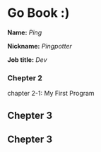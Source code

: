 # Go Book :)

**Name:** *Ping*

**Nickname:** *Pingpotter*

**Job title:** *Dev*

### Chepter 2 ###

chapter 2-1: My First Program

## Chepter 3 ##

## Chepter 3 ##
